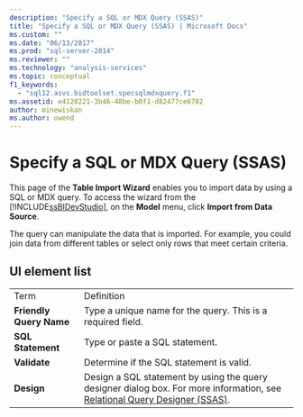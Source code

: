 ```yaml
---
description: "Specify a SQL or MDX Query (SSAS)"
title: "Specify a SQL or MDX Query (SSAS) | Microsoft Docs"
ms.custom: ""
ms.date: "06/13/2017"
ms.prod: "sql-server-2014"
ms.reviewer: ""
ms.technology: "analysis-services"
ms.topic: conceptual
f1_keywords: 
  - "sql12.asvs.bidtoolset.specsqlmdxquery.f1"
ms.assetid: e4128221-3b46-48be-b0f1-d82477ce6782
author: minewiskan
ms.author: owend
---
```

# Specify a SQL or MDX Query (SSAS)
  This page of the **Table Import Wizard** enables you to import data by using a SQL or MDX query. To access the wizard from the [!INCLUDE[ssBIDevStudio](../includes/ssbidevstudio-md.md)], on the **Model** menu, click **Import from Data Source**.  
  
 The query can manipulate the data that is imported. For example, you could join data from different tables or select only rows that meet certain criteria.  
  
## UI element list  
  
|||  
|-|-|  
|Term|Definition|  
|**Friendly Query Name**|Type a unique name for the query. This is a required field.|  
|**SQL Statement**|Type or paste a SQL statement.|  
|**Validate**|Determine if the SQL statement is valid.|  
|**Design**|Design a SQL statement by using the query designer dialog box. For more information, see [Relational Query Designer &#40;SSAS&#41;](relational-query-designer-ssas.md).|  
  
  
